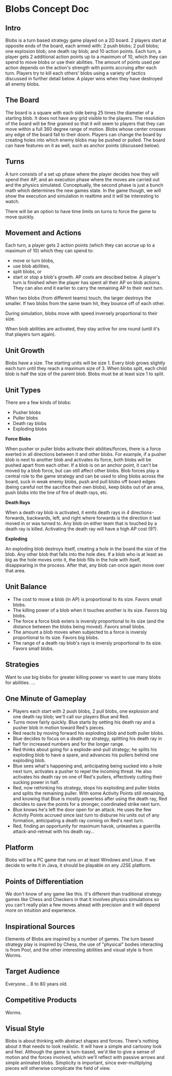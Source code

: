 # Blobs Concept Doc #

## Intro ##
Blobs is a turn based strategy game played on a 2D board. 2 players start at opposite ends of the board, each armed with: 2 push blobs; 2 pull blobs; one explosion blob; one death ray blob; and 10 action points. Each turn, a player gets 2 additional action points up to a maximum of 10, which they can spend to move blobs or use their abilities.  The amount of points used per action depends on the action's strength with points accruing after each turn. Players try to kill each others' blobs using a variety of tactics discussed in further detail below. A player wins when they have destroyed all enemy blobs.

## The Board ##
The board is a square with each side being 25 times the diameter of a starting blob. It does not have any grid visible to the players. The resolution of the board will be fine grained so that it will seem to players that they can move within a full 360 degree range of motion.  Blobs whose center crosses any edge of the board fall to their doom. Players can change the board by creating holes into which enemy blobs may be pushed or pulled.  The board can have features on it as well, such as anchor points (discussed below).

## Turns ##
A turn consists of a set up phase where the player decides how they will spend their AP, and an execution phase where the moves are carried out and the physics simulated. Conceptually, the second phase is just a bunch math which determines the new games state. In the game though, we will show the execution and simulation in realtime and it will be interesting to watch.

There will be an option to have time limits on turns to force the game to move quickly.

## Movement and Actions ##
Each turn, a player gets 2 action points (which they can accrue up to a maximum of 10) which they can spend to:
  * move or turn blobs,
  * use blob abilities,
  * split blobs, or
  * start or stop a blob's growth.
AP costs are descibed below. A player's turn is finished when the player has spent all their AP on blob actions. They can also end it earlier to carry the remaining AP to their next turn.

When two blobs (from different teams) touch, the larger destroys the smaller. If two blobs from the same team hit, they bounce off of each other.

During simulation, blobs move with speed inversely proportional to their size.

When blob abilities are activated, they stay active for one round (until it's that players turn again).

## Unit Growth ##
Blobs have a size. The starting units will be size 1. Every blob grows slightly each turn until they reach a maximum size of 3. When blobs split, each child blob is half the size of the parent blob. Blobs must be at least size 1 to split.

## Unit Types ##
There are a few kinds of blobs:
  * Pusher blobs
  * Puller blobs
  * Death ray blobs
  * Exploding blobs

**Force Blobs**

When pusher or puller blobs activate their abilities/forces, there is a force exerted in all directions between it and other blobs. For example, if a pusher blob is next to another blob and activates its force, both blobs will be pushed apart from each other.
If a blob is on an anchor point, it can't be moved by a blob force, but can still affect other blobs. Blob forces play a central role to the game strategy and can be used to sling blobs across the board, suck in weak enemy blobs, push and pull blobs off board edges (being careful not the sacrifice their own blobs), keep blobs out of an area, push blobs into the line of fire of death rays, etc.

**Death Rays**

When a death ray blob is activated, it emits death rays in 4 directions- forwards, backwards, left, and right where forwards is the direction it last moved in or was turned to. Any blob on either team that is touched by a death ray is killed. Activating the death ray will have a high AP cost (9?).

**Exploding**

An exploding blob destroys itself, creating a hole in the board the size of the blob. Any other blob that falls into the hole dies. If a blob who is at least as big as the hole moves onto it, the blob fills in the hole with itself, disappearing in the process. After that, any blob can once again move over that area.

## Unit Balance ##
  * The cost to move a blob (in AP) is proportional to its size. Favors small blobs.
  * The killing power of a blob when it touches another is its size. Favors big blobs.
  * The force a force blob exters is inversly proportional to its size (and the distance between the blobs being moved). Favors small blobs.
  * The amount a blob moves when subjected to a force is inversly proportional to its size. Favors big blobs.
  * The range of a death ray blob's rays is inversly proportional to its size. Favors small blobs.

## Strategies ##
Want to use big blobs for greater killing power vs want to use many blobs for abilities.
...

## One Minute of Gameplay ##

  * Players each start with 2 push blobs, 2 pull blobs, one explosion and one death ray blob; we'll call our players Blue and Red.
  * Turns move fairly quickly. Blue starts by setting his death ray and a pusher blob in motion toward Red's pieces.
  * Red reacts by moving forward his exploding blob and both puller blobs.
  * Blue decides to focus on a death ray strategy, splitting his death ray in half for increased numbers and for the longer range.
  * Red thinks about going for a explode-and-pull strategy; he splits his exploding blob to have a spare, and advances his pullers behind one exploding blob.
  * Blue sees what's happening and, anticipating being sucked into a hole next turn, activates a pusher to repel the incoming threat.  He also activates his death ray on one of Red's pullers, effectively cutting their sucking power in half.
  * Red, now rethinking his strategy, stops his exploding and puller blobs and splits the remaining puller.  With some Activity Points still remaining, and knowing that Blue is mostly powerless after using the death ray, Red decides to save the points for a stronger, coordinated strike next turn.
  * Blue knows he's left the door open for an attack.  He uses the few Activity Points accrued since last turn to disburse his units out of any formation, anticipating a death ray coming on Red's next turn.
  * Red, finding an opportunity for maximum havok, unleashes a guerrilla attack-and-retreat with his death ray...

## Platform ##
Blobs will be a PC game that runs on at least Windows and Linux. If we decide to write it in Java, it should be playable on any J2SE platform.

## Points of Differentiation ##
We don't know of any game like this. It's different than traditional strategy games like Chess and Checkers in that it involves physics simulations so you can't really plan a few moves ahead with precision and it will depend more on intuition and experience.

## Inspirational Sources ##
Elements of Blobs are inspired by a number of games. The turn based strategy play is inspired by Chess, the use of "physical" bodies interacting is from Pool, and the other interesting abilities and visual style is from Worms.

## Target Audience ##
Everyone... 8 to 80 years old.

## Competitive Products ##
Worms.

## Visual Style ##
Blobs is about thinking with abstract shapes and forces. There's nothing about it that needs to look realistic. It will have a simple and cartoony look and feel. Although the game is turn-based, we'd like to give a sense of motion and the forces involved, which we'll reflect with passive arrows and simple animated blobs. Simplicity is important, since ever-multiplying pieces will otherwise complicate the field of view.